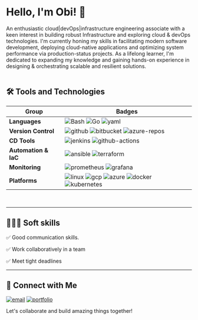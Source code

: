 # Hello, I'm Obi! 👋

An enthusiastic cloud|devOps|infrastructure engineering associate with a keen interest in building robust Infrastructure and exploring cloud & devOps technologies. I'm currently honing my skills in facilitating modern software development, deploying cloud-native applications and optimizing system performance via production-status projects. As a lifelong learner, I'm dedicated to expanding my knowledge and gaining hands-on experience in designing & orchestrating scalable and resilient solutions. <br><br>

## 🛠 Tools and Technologies

Group | Badges
--- | --- 
**Languages**  |  ![Bash](https://img.shields.io/badge/Bash-4EAA25?logo=linux&logoColor=white&style=for-the-badge) ![Go](https://img.shields.io/badge/Golang-white?logo=go&logoColor=white&style=for-the-badge) ![yaml](https://img.shields.io/badge/YAML-black?logo=yaml&logoColor=white&style=for-the-badge)
**Version Control** |  ![github](https://img.shields.io/badge/github-black?logo=github&logoColor=white&style=for-the-badge) ![bitbucket](https://img.shields.io/badge/bitbucket-02569B?logo=bitbucket&logoColor=white&style=for-the-badge) ![azure-repos](https://img.shields.io/badge/azure_repos-20232A?logo=azure-devops&logoColor=blue&style=for-the-badge) 
**CD Tools**  |  ![jenkins](https://img.shields.io/badge/jenkins-black?logo=jenkins&logoColor=white&style=for-the-badge) ![github-actions](https://img.shields.io/badge/github_actions-white?logo=github-actions&logoColor=black&style=for-the-badge)
**Automation & IaC**  |  ![ansible](https://img.shields.io/badge/ansible-000000?logo=ansible&logoColor=white&style=for-the-badge) ![terraform](https://img.shields.io/badge/terraform-623CE4?logo=terraform&logoColor=white&style=for-the-badge)
**Monitoring**  |  ![prometheus](https://img.shields.io/badge/Prometheus-red?logo=prometheus&logoColor=white&style=for-the-badge) ![grafana](https://img.shields.io/badge/Grafana-02569B?logo=grafana&logoColor=white&style=for-the-badge)
**Platforms**  |  ![linux](https://img.shields.io/badge/linux-000000?logo=linux&logoColor=white&style=for-the-badge) ![gcp](https://img.shields.io/badge/GCP-F24E1E?logo=google-cloud&logoColor=white&style=for-the-badge) ![azure](https://img.shields.io/badge/Azure-007FFF?logo=microsoft-azure&logoColor=white&style=for-the-badge) ![docker](https://img.shields.io/badge/docker-326CE5?logo=docker&logoColor=white&style=for-the-badge)  ![kubernetes](https://img.shields.io/badge/kubernetes-20232A?logo=kubernetes&logoColor=white&style=for-the-badge)

<!--
### **Monitoring & Logging** |  ![Prometheus](https://img.shields.io/badge/Prometheus-E6522C?logo=prometheus&logoColor=white&style=for-the-badge) ![ELK Stack](https://img.shields.io/badge/ELK%20Stack-005571?logo=elastic-stack&logoColor=white&style=for-the-badge)
-->

<br/>
<hr/>

## 🧑‍🤝‍🧑 Soft skills
✅ Good communication skills.

✅ Work collaboratively in a team

✅ Meet tight deadlines

<hr/>

## 🔗 Connect with Me
[![email](https://img.shields.io/badge/email-ffffff?style=for-the-badge&logo=telegram&logoColor=black)](mailto:hello@obimadu.pro) [![portfolio](https://img.shields.io/badge/resume_&_links-000000?style=for-the-badge&logo=ko-fi&logoColor=white)](https://obimadu.pro)

Let's collaborate and build amazing things together!

<!--
<hr>

## 💻 Stats
<p><img align="center" src="https://github-readme-stats.vercel.app/api/top-langs/?username=obiMadu&layout=compact&theme=dark&hide_border=false" /></p>
<p><img align="center" src="https://github-readme-stats.vercel.app/api?username=obiMadu&show_icons=true&include_all_commits=true&count_private=true&layout=compact&theme=dark&hide_border=false&border_radius=2&hide=contribs" alt="Obi's github stats" /></p>

<p><img align="center" src="https://github-readme-streak-stats.herokuapp.com/?user=obiMadu&theme=dark" alt="obiMadu" /></p>

-->

